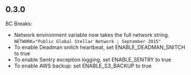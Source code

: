 ## 0.3.0
BC Breaks: 
* Network environment variable now takes the full network string.
`NETWORK="Public Global Stellar Network ; September 2015"`
* To enable Deadman snitch heartbeat, set ENABLE_DEADMAN_SNITCH to true
* To enable Sentry exception logging, set ENABLE_SENTRY to true
* To enable AWS backup: set ENABLE_S3_BACKUP to true